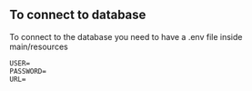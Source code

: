 ## To connect to database

To connect to the database you need to have a .env file inside main/resources

``USER=`` <br>
``PASSWORD=`` <br>
``URL=`` <br>

